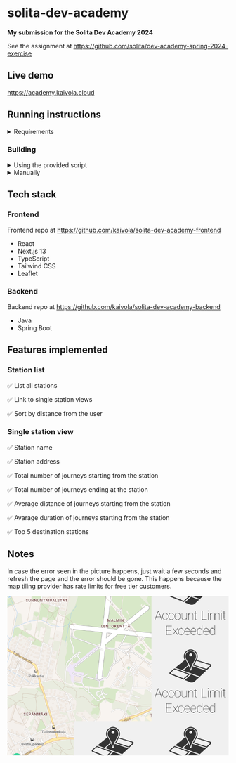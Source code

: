 # solita-dev-academy

**My submission for the Solita Dev Academy 2024**

See the assignment at https://github.com/solita/dev-academy-spring-2024-exercise

## Live demo

https://academy.kaivola.cloud

## Running instructions

<details>
    <summary>Requirements</summary>

- Git
- Docker
- Node
- npm
- Unix-like OS (or WSL2 or Git Bash)

**Also make sure that you have the provided database running. If not, please follow the steps in the [assignment repository](https://github.com/solita/dev-academy-spring-2024-exercise) to get it set up and running.**
</details>

### Building
<details>
<summary>Using the provided script</summary>

Clone, build, and run both the backend and the frontend by running:

```
./run.sh
```

If the script didn't fail, you should now be able to access the app at http://localhost:3000
</details>

<details>
<summary>Manually</summary>

Optionally you can also set up the app manually:

**Backend**

Clone the repo:
```
 git clone git@github.com:kaivola/solita-dev-academy-backend.git
```
Change into the cloned dir and build and run the Docker image:
```
docker compose up --build --force-recreate -d
```
Backend should now be listening at port 8080

**Frontend**

Clone the repo:
```
 git clone git@github.com:kaivola/solita-dev-academy-frontend.git
```
Change into the cloned dir and after that install dependencies:
```
npm i
```
After all the dependencies have installed you can finally build the frontend:
```
npm run build
```
After the build finishes successfully you can start serving the frontend:
```
npm run start
```
The app should now be accessible at http://localhost:3000

</details>

## Tech stack
### Frontend
Frontend repo at https://github.com/kaivola/solita-dev-academy-frontend
- React
- Next.js 13
- TypeScript
- Tailwind CSS
- Leaflet

### Backend
Backend repo at https://github.com/kaivola/solita-dev-academy-backend
- Java
- Spring Boot

## Features implemented
### Station list
✅ List all stations

✅ Link to single station views

✅ Sort by distance from the user

### Single station view
✅ Station name

✅ Station address

✅ Total number of journeys starting from the station

✅ Total number of journeys ending at the station

✅ Average distance of journeys starting from the station

✅ Avarage duration of journeys starting from the station

✅ Top 5 destination stations

## Notes
In case the error seen in the picture happens, just wait a few seconds and refresh the page and the error should be gone.
This happens because the map tiling provider has rate limits for free tier customers.

![tile error](./assets/tile_error.png)
